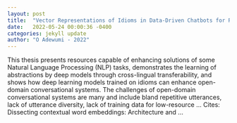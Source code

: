 ```yaml
---
layout: post
title:  "Vector Representations of Idioms in Data-Driven Chatbots for Robust Assistance"
date:   2022-05-24 00:00:36 -0400
categories: jekyll update
author: "O Adewumi - 2022"
---
```

This thesis presents resources capable of enhancing solutions of some Natural Language Processing (NLP) tasks, demonstrates the learning of abstractions by deep models through cross-lingual transferability, and shows how deep learning models trained on idioms can enhance open-domain conversational systems. The challenges of open-domain conversational systems are many and include bland repetitive utterances, lack of utterance diversity, lack of training data for low-resource … Cites: ‪Dissecting contextual word embeddings: Architecture and …‬